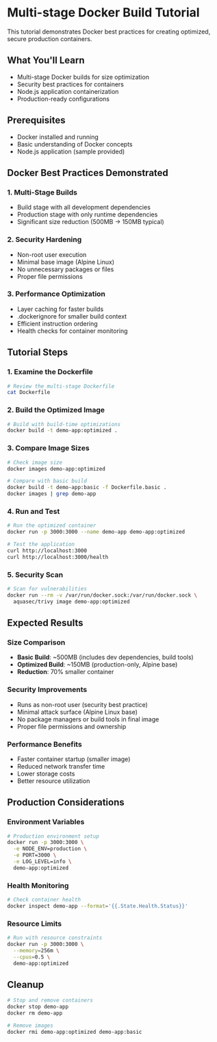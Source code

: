 # Multi-stage Docker Build Tutorial

This tutorial demonstrates Docker best practices for creating optimized, secure production containers.

## What You'll Learn

- Multi-stage Docker builds for size optimization
- Security best practices for containers
- Node.js application containerization
- Production-ready configurations

## Prerequisites

- Docker installed and running
- Basic understanding of Docker concepts
- Node.js application (sample provided)

## Docker Best Practices Demonstrated

### 1. Multi-Stage Builds
- Build stage with all development dependencies
- Production stage with only runtime dependencies
- Significant size reduction (500MB → 150MB typical)

### 2. Security Hardening
- Non-root user execution
- Minimal base image (Alpine Linux)
- No unnecessary packages or files
- Proper file permissions

### 3. Performance Optimization
- Layer caching for faster builds
- .dockerignore for smaller build context
- Efficient instruction ordering
- Health checks for container monitoring

## Tutorial Steps

### 1. Examine the Dockerfile
```bash
# Review the multi-stage Dockerfile
cat Dockerfile
```

### 2. Build the Optimized Image
```bash
# Build with build-time optimizations
docker build -t demo-app:optimized .
```

### 3. Compare Image Sizes
```bash
# Check image size
docker images demo-app:optimized

# Compare with basic build
docker build -t demo-app:basic -f Dockerfile.basic .
docker images | grep demo-app
```

### 4. Run and Test
```bash
# Run the optimized container
docker run -p 3000:3000 --name demo-app demo-app:optimized

# Test the application
curl http://localhost:3000
curl http://localhost:3000/health
```

### 5. Security Scan
```bash
# Scan for vulnerabilities
docker run --rm -v /var/run/docker.sock:/var/run/docker.sock \
  aquasec/trivy image demo-app:optimized
```

## Expected Results

### Size Comparison
- **Basic Build**: ~500MB (includes dev dependencies, build tools)
- **Optimized Build**: ~150MB (production-only, Alpine base)
- **Reduction**: 70% smaller container

### Security Improvements
- Runs as non-root user (security best practice)
- Minimal attack surface (Alpine Linux base)
- No package managers or build tools in final image
- Proper file permissions and ownership

### Performance Benefits
- Faster container startup (smaller image)
- Reduced network transfer time
- Lower storage costs
- Better resource utilization

## Production Considerations

### Environment Variables
```bash
# Production environment setup
docker run -p 3000:3000 \
  -e NODE_ENV=production \
  -e PORT=3000 \
  -e LOG_LEVEL=info \
  demo-app:optimized
```

### Health Monitoring
```bash
# Check container health
docker inspect demo-app --format='{{.State.Health.Status}}'
```

### Resource Limits
```bash
# Run with resource constraints
docker run -p 3000:3000 \
  --memory=256m \
  --cpus=0.5 \
  demo-app:optimized
```

## Cleanup
```bash
# Stop and remove containers
docker stop demo-app
docker rm demo-app

# Remove images
docker rmi demo-app:optimized demo-app:basic
```